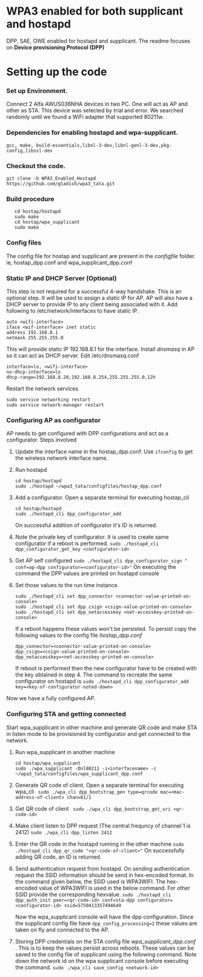 # WPA3 enabled for both supplicant and hostapd

DPP, SAE, OWE enabled for hostapd and supplicant. The readme focuses on **Device provisioning Protocol (DPP)**

# Setting up the code

### Set up Environment.
Connect 2 Alfa AWUS036NHA devices in two PC. One will act as AP and other as STA. This device was selected by trial and error. We searched randomly until we found a WiFi adapter that supported 80211w.

### Dependencies for enabling hostapd and wpa-supplicant.

```gcc, make, build-essentials,libnl-3-dev,libnl-genl-3-dev,pkg-config,libssl-dev```

### Checkout the code.
``` git clone -b WPA3_Enabled_Hostapd https://github.com/gladish/wpa3_tata.git ```

### Build procedure
```
   cd hostap/hostapd
   sudo make
   cd hostap/wpa_supplicant
   sudo make
 ```

### Config files

The config file for hostap and supplicant are present in the *configfile* folder. ie, hostap_dpp.conf and wpa_supplicant_dpp.conf

### Static IP and DHCP Server (Optional)
This step is not required for a successful 4-way handshake.
This is an optional step. It will be used to assign a static IP for AP. AP will also have a DHCP server to provide IP to any client being associated with it. 
Add following to /etc/network/interfaces to have static IP. 
```
auto <wifi-interface>
iface <wif-interface> inet static
address 192.168.8.1
netmask 255.255.255.0
```
This will provide static IP 192.168.8.1 for the interface. Install *dnsmasq* in AP so it can act as DHCP server. Edit /etc/dnsmasq.conf
```
interface=lo, <wifi-interface>
no-dhcp-interface=lo
dhcp-range=192.168.8.20,192.168.8.254,255.255.255.0,12h
```
Restart the network services
```
sudo service networking restart
sudo service network-manager restart
```
### Configuring AP as configurator

AP needs to get configured with DPP configurations and act as a configurator. 
Steps involved

1) Update the interface name in the hostap_dpp.conf. Use ```ifconfig``` to get the wireless network interface name. 

2) Run hostapd 
    ```
    cd hostap/hostapd
    sudo ./hostapd ~/wpa3_tata/configfiles/hostap_dpp.conf
    ```
    
3) Add a configurator. Open a separate terminal for executing hostap_cli
    ```
    cd hostap/hostapd
    sudo ./hostapd_cli dpp_configurator_add
    ```
    On successful addition of configurator it's ID is returned.
    
4) Note the private key of configurator. It is used to create same configurator if a reboot is performed. 
    ```sudo ./hostapd_cli dpp_configurator_get_key <configurator-id>```
    
5) Get AP self configured
    ```sudo ./hostapd_cli dpp_configurator_sign " conf=ap-dpp configurator=<configurator-id>"```
    On executing the command the DPP values are printed on hostapd console
    
6) Set those values to the run time instance. 
    ```
    sudo ./hostapd_cli set dpp_connector <connector-value-printed-on-console>
    sudo ./hostapd_cli set dpp_csign <csign-value-printed-on-console>
    sudo ./hostapd_cli set dpp_netaccesskey <net-accesskey-printed-on-console>
     ```
    If a reboot happens these values won't be persisted. To persist copy the following values to the config file *hostap_dpp.conf*
    ```
    dpp_connector=<connector-value-printed-on-console>
    dpp_csign=<csign-value-printed-on-console>
    dpp_netaccesskey=<net-accesskey-printed-on-console>
    ```
     If reboot is performed then the new configurator have to be created with the key obtained in step 4. The command to recreate the same configurator on hostapd is 
     ```sudo ./hostapd_cli dpp_configurator_add key=<key-of-configurator-noted-down>```
     
Now we have a fully configured AP.

### Configuring STA and getting connected

Start wpa_supplicant in other machine and generate QR code and make STA in listen mode to be provisioned by configurator and get connected to the network.

1) Run wpa_supplicant in another machine
    ```
    cd hostap/wpa_supplicant
    sudo ./wpa_supplicant -Dnl80211 -i<interfacename> -c ~/wpa3_tata/configfiles/wpa_supplicant_dpp.conf 
    ```
    
2) Generate QR code of client. Open a separate terminal for executing wpa_cli
    ``` sudo ./wpa_cli dpp_bootstrap_gen type=qrcode mac=<mac-address-of-client> chan=81/1```
    
3) Get QR code of client
    ``` sudo ./wpa_cli dpp_bootstrap_get_uri <qr-code-id>```
    
4) Make client listen to DPP request (The central frequncy of channel 1 is 2412)
    ```sudo ./wpa_cli dpp_listen 2412 ```
    
5) Enter the QR code in the hostapd running in the other machine
    ```sudo ./hostapd_cli dpp_qr_code "<qr-code-of-client>"```
    On successfully adding QR code, an ID is returned. 
    
6) Send authentication request from hostapd. On sending authentication request the SSID information should be send in hex-encoded format. In the command given below, the SSID used is WPA3WIFI. The hex-encoded value of WPA3WIFI is used in the below command. For other SSID provide the corresponding hexvalue.
    ```sudo ./hostapd_cli dpp_auth_init peer=<qr-code-id> conf=sta-dpp configurator=<configurator-id> ssid=5750413357494649```
    
    Now the wpa_supplicant console will have the dpp configuration. Since the supplicant config file have `dpp_config_processing=2` these values are taken on fly and connected to the AP.
    
7) Storing DPP credentials on the STA config file *wpa_supplicant_dpp.conf* . This is to keep the values persist across reboots. These values can be saved to the config file of supplicant using the following command. Note down the network id on the wpa supplicant console before executing the command.
    ```sudo ./wpa_cli save_config <network-id>```


    




